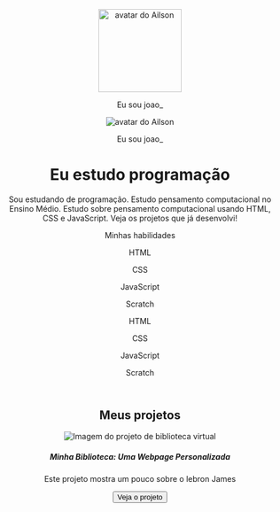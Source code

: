 <meta charset="UTF-8">
     <meta name="viewport" content="width=device-width, initial-scale=1.0">
     <link href="https://cdn.jsdelivr.net/npm/bootstrap@5.3.2/dist/css/bootstrap.min.css" rel="stylesheet">
     <link rel="stylesheet" href="https://cdn.jsdelivr.net/npm/bootstrap-icons@1.11.3/font/bootstrap-icons.min.css">
     <link rel="stylesheet" href="style.css">
     <title>Meu portfólio</title>
 </head>
 
 <body>
     <header class="container text-center">
         <img src="[img/avatar-perfil.png](https://www.cnnbrasil.com.br/esportes/basquete/lebron-x-curry-rodada-de-natal-da-nba-tem-duelo-com-figuroes/)" alt="avatar do Ailson" class="rounded-circle" width="150" height="150"
             srcset="">
         <p class="lead">Eu sou joao_</p>
     <header class="container">
         <img src="[img/avatar-perfil.png](https://encrypted-tbn0.gstatic.com/images?q=tbn:ANd9GcQ7GQXSJnOIuBqL8p6Veod1RVrfGYtnH6Tw3A&s)" alt="avatar do Ailson" srcset="">
         <p>Eu sou joao_</p>
         <h1>Eu estudo programação</h1>
         <p>Sou estudando de programação. Estudo pensamento computacional no Ensino
             Médio. Estudo sobre pensamento computacional usando HTML, CSS e JavaScript. Veja os projetos
             que já desenvolvi!</p>
         <p>Minhas habilidades</p>
         <div>
             <p class="badge bg-secondary">HTML</p>
             <p class="badge bg-secondary">CSS</p>
             <p class="badge bg-secondary">JavaScript</p>
             <p class="badge bg-secondary">Scratch</p>
             <p>HTML</p>
             <p>CSS</p>
             <p>JavaScript</p>
             <p>Scratch</p>
         </div>
     </header>
    <main class="container mt-5">
        <h2>Meus projetos</h2>
        <div class="row">
            <!-- Projeto 1 -->
            <div class="col-md-4">
                <div class="card">
                    <img src="img/projeto-1.png" class="card-img-top" alt="Imagem do projeto de biblioteca virtual">
                    <div class="card-body">
                        <h5 class="card-title">Minha Biblioteca: Uma Webpage Personalizada</h5>
                        <p class="card-text">Este projeto mostra um pouco sobre o lebron James
                        </p>
                        <button type="button" class="btn btn-link" data-bs-toggle="modal" data-bs-target="#modal1">Veja
                            o projeto</button>
                    </div>
                </div>
            </div>